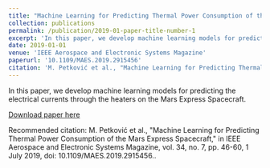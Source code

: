 ```yaml
---
title: "Machine Learning for Predicting Thermal Power Consumption of the Mars Express Spacecraft"
collection: publications
permalink: /publication/2019-01-paper-title-number-1
excerpt: 'In this paper, we develop machine learning models for predicting the electrical currents through the heaters on the Mars Express Spacecraft.'
date: 2019-01-01
venue: 'IEEE Aerospace and Electronic Systems Magazine'
paperurl: '10.1109/MAES.2019.2915456'
citation: 'M. Petković et al., "Machine Learning for Predicting Thermal Power Consumption of the Mars Express Spacecraft," in IEEE Aerospace and Electronic Systems Magazine, vol. 34, no. 7, pp. 46-60, 1 July 2019, doi: 10.1109/MAES.2019.2915456.'
---
```

In this paper, we develop machine learning models for predicting the electrical currents through the heaters on the Mars Express Spacecraft.

[Download paper here](10.1109/MAES.2019.2915456)

Recommended citation: M. Petković et al., "Machine Learning for Predicting Thermal Power Consumption of the Mars Express Spacecraft," in IEEE Aerospace and Electronic Systems Magazine, vol. 34, no. 7, pp. 46-60, 1 July 2019, doi: 10.1109/MAES.2019.2915456..